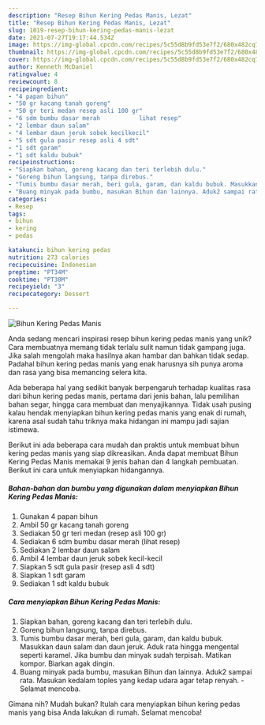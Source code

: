 ```yaml
---
description: "Resep Bihun Kering Pedas Manis, Lezat"
title: "Resep Bihun Kering Pedas Manis, Lezat"
slug: 1019-resep-bihun-kering-pedas-manis-lezat
date: 2021-07-27T19:17:44.534Z
image: https://img-global.cpcdn.com/recipes/5c55d8b9fd53e7f2/680x482cq70/bihun-kering-pedas-manis-foto-resep-utama.jpg
thumbnail: https://img-global.cpcdn.com/recipes/5c55d8b9fd53e7f2/680x482cq70/bihun-kering-pedas-manis-foto-resep-utama.jpg
cover: https://img-global.cpcdn.com/recipes/5c55d8b9fd53e7f2/680x482cq70/bihun-kering-pedas-manis-foto-resep-utama.jpg
author: Kenneth McDaniel
ratingvalue: 4
reviewcount: 8
recipeingredient:
- "4 papan bihun"
- "50 gr kacang tanah goreng"
- "50 gr teri medan resep asli 100 gr"
- "6 sdm bumbu dasar merah           lihat resep"
- "2 lembar daun salam"
- "4 lembar daun jeruk sobek kecilkecil"
- "5 sdt gula pasir resep asli 4 sdt"
- "1 sdt garam"
- "1 sdt kaldu bubuk"
recipeinstructions:
- "Siapkan bahan, goreng kacang dan teri terlebih dulu."
- "Goreng bihun langsung, tanpa direbus."
- "Tumis bumbu dasar merah, beri gula, garam, dan kaldu bubuk. Masukkan daun salam dan daun jeruk. Aduk rata hingga mengental seperti karamel. Jika bumbu dan minyak sudah terpisah. Matikan kompor. Biarkan agak dingin."
- "Buang minyak pada bumbu, masukan Bihun dan lainnya. Aduk2 sampai rata. Masukan kedalam toples yang kedap udara agar tetap renyah. Selamat mencoba."
categories:
- Resep
tags:
- bihun
- kering
- pedas

katakunci: bihun kering pedas 
nutrition: 273 calories
recipecuisine: Indonesian
preptime: "PT34M"
cooktime: "PT30M"
recipeyield: "3"
recipecategory: Dessert

---
```



![Bihun Kering Pedas Manis](https://img-global.cpcdn.com/recipes/5c55d8b9fd53e7f2/680x482cq70/bihun-kering-pedas-manis-foto-resep-utama.jpg)

Anda sedang mencari inspirasi resep bihun kering pedas manis yang unik? Cara membuatnya memang tidak terlalu sulit namun tidak gampang juga. Jika salah mengolah maka hasilnya akan hambar dan bahkan tidak sedap. Padahal bihun kering pedas manis yang enak harusnya sih punya aroma dan rasa yang bisa memancing selera kita.

Ada beberapa hal yang sedikit banyak berpengaruh terhadap kualitas rasa dari bihun kering pedas manis, pertama dari jenis bahan, lalu pemilihan bahan segar, hingga cara membuat dan menyajikannya. Tidak usah pusing kalau hendak menyiapkan bihun kering pedas manis yang enak di rumah, karena asal sudah tahu triknya maka hidangan ini mampu jadi sajian istimewa.




Berikut ini ada beberapa cara mudah dan praktis untuk membuat bihun kering pedas manis yang siap dikreasikan. Anda dapat membuat Bihun Kering Pedas Manis memakai 9 jenis bahan dan 4 langkah pembuatan. Berikut ini cara untuk menyiapkan hidangannya.

<!--inarticleads1-->

##### Bahan-bahan dan bumbu yang digunakan dalam menyiapkan Bihun Kering Pedas Manis:

1. Gunakan 4 papan bihun
1. Ambil 50 gr kacang tanah goreng
1. Sediakan 50 gr teri medan (resep asli 100 gr)
1. Sediakan 6 sdm bumbu dasar merah           (lihat resep)
1. Sediakan 2 lembar daun salam
1. Ambil 4 lembar daun jeruk sobek kecil-kecil
1. Siapkan 5 sdt gula pasir (resep asli 4 sdt)
1. Siapkan 1 sdt garam
1. Sediakan 1 sdt kaldu bubuk




<!--inarticleads2-->

##### Cara menyiapkan Bihun Kering Pedas Manis:

1. Siapkan bahan, goreng kacang dan teri terlebih dulu.
1. Goreng bihun langsung, tanpa direbus.
1. Tumis bumbu dasar merah, beri gula, garam, dan kaldu bubuk. Masukkan daun salam dan daun jeruk. Aduk rata hingga mengental seperti karamel. Jika bumbu dan minyak sudah terpisah. Matikan kompor. Biarkan agak dingin.
1. Buang minyak pada bumbu, masukan Bihun dan lainnya. Aduk2 sampai rata. Masukan kedalam toples yang kedap udara agar tetap renyah. - Selamat mencoba.




Gimana nih? Mudah bukan? Itulah cara menyiapkan bihun kering pedas manis yang bisa Anda lakukan di rumah. Selamat mencoba!
